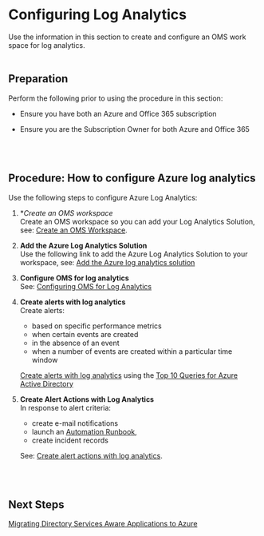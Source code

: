 # Configuring Log Analytics
Use the information in this section to create and configure an OMS work space for log analytics.
<br />
<br />

## Preparation  
Perform the following prior to using the procedure in this section:  
- Ensure you have both an Azure and Office 365 subscription 
  
- Ensure you are the Subscription Owner for both Azure and Office 365  
<br />
<br />

## Procedure:   How to configure Azure log analytics
Use the following steps to configure Azure Log Analytics:  
1. **Create an OMS workspace*   
   Create an OMS workspace so you can add your Log Analytics Solution, see: [Create an OMS Workspace](https://docs.microsoft.com/en-us/azure/log-analytics/log-analytics-quick-create-workspace). 
	
2. **Add the Azure Log Analytics Solution**  
   Use the following link to add the Azure Log Analytics Solution to your workspace, see: [Add the Azure log analytics solution](https://docs.microsoft.com/en-us/azure/log-analytics/log-analytics-add-solutions) 
	
3. **Configure OMS for log analytics**   
  See: [Configuring OMS for Log Analytics](3.4.2-Configuring-OMS-for-Log-Analytics.md) 
	
4. **Create alerts with log analytics**    
  Create alerts:
   - based on specific performance metrics
   - when certain events are created
   - in the absence of an event
   - when a number of events are created within a particular time window

   [Create alerts with log analytics](https://docs.microsoft.com/en-us/azure/log-analytics/log-analytics-tutorial-response#create-alerts) using the [Top 10 Queries for Azure Active Directory](/alvarovitta/Azure-Identity/blob/master/3.4.3-Top-10-Queries-for-Azure-Active-Directory.md)
	
5. **Create Alert Actions with Log Analytics**      
   In response to alert criteria:
   - create e-mail notifications 
   - launch an [Automation Runbook](https://docs.microsoft.com/en-us/azure/automation/automation-runbook-execution), 
   - create incident records  

   See: [Create alert actions with log analytics](https://docs.microsoft.com/en-us/azure/log-analytics/log-analytics-tutorial-response#alert-actions).
<br />
<br />

## Next Steps
[Migrating Directory Services Aware Applications to Azure](https://github.com/alvarovitta/Azure-Identity/blob/master/4.0-Migrating-Directory-Services-Aware-Applications-to-Azure.md)

